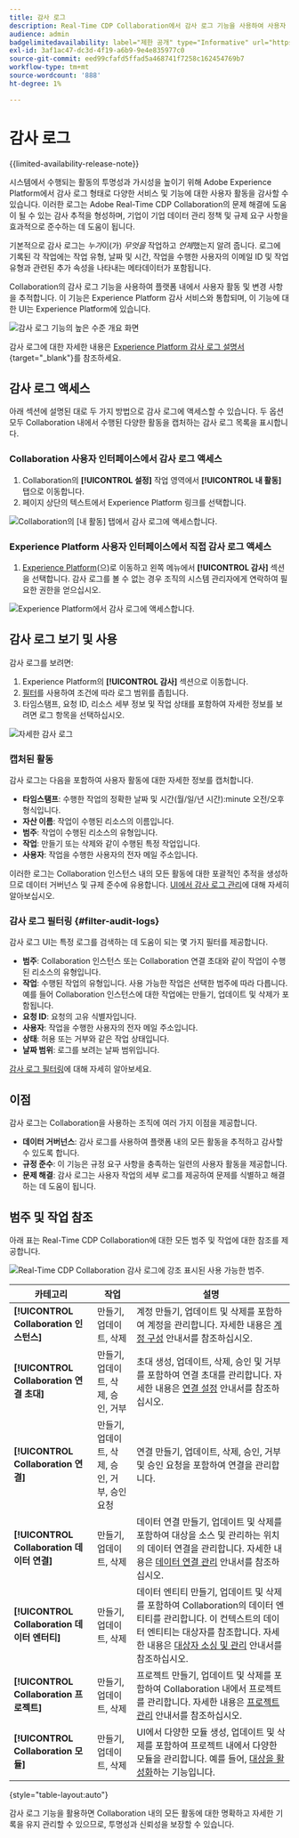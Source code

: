 ```yaml
---
title: 감사 로그
description: Real-Time CDP Collaboration에서 감사 로그 기능을 사용하여 사용자 활동 및 변경 사항을 추적하는 방법에 대해 알아봅니다.
audience: admin
badgelimitedavailability: label="제한 공개" type="Informative" url="https://helpx.adobe.com/legal/product-descriptions/real-time-customer-data-platform-collaboration.html newtab=true"
exl-id: 3af1ac47-dc3d-4f19-a6b9-9e4e835977c0
source-git-commit: eed99cfafd5ffad5a468741f7258c162454769b7
workflow-type: tm+mt
source-wordcount: '888'
ht-degree: 1%

---
```


# 감사 로그

{{limited-availability-release-note}}

시스템에서 수행되는 활동의 투명성과 가시성을 높이기 위해 Adobe Experience Platform에서 감사 로그 형태로 다양한 서비스 및 기능에 대한 사용자 활동을 감사할 수 있습니다. 이러한 로그는 Adobe Real-Time CDP Collaboration의 문제 해결에 도움이 될 수 있는 감사 추적을 형성하며, 기업이 기업 데이터 관리 정책 및 규제 요구 사항을 효과적으로 준수하는 데 도움이 됩니다.

기본적으로 감사 로그는 *누가*&#x200B;이(가) *무엇을* 작업하고 *언제*&#x200B;했는지 알려 줍니다. 로그에 기록된 각 작업에는 작업 유형, 날짜 및 시간, 작업을 수행한 사용자의 이메일 ID 및 작업 유형과 관련된 추가 속성을 나타내는 메타데이터가 포함됩니다.

Collaboration의 감사 로그 기능을 사용하여 플랫폼 내에서 사용자 활동 및 변경 사항을 추적합니다. 이 기능은 Experience Platform 감사 서비스와 통합되며, 이 기능에 대한 UI는 Experience Platform에 있습니다.

![감사 로그 기능의 높은 수준 개요 화면](/help/assets/setup/audit-logs/audit-logs-overview.png)

감사 로그에 대한 자세한 내용은 [Experience Platform 감사 로그 설명서](https://experienceleague.adobe.com/en/docs/experience-platform/landing/governance-privacy-security/audit-logs/overview){target="_blank"}를 참조하세요.

## 감사 로그 액세스

아래 섹션에 설명된 대로 두 가지 방법으로 감사 로그에 액세스할 수 있습니다. 두 옵션 모두 Collaboration 내에서 수행된 다양한 활동을 캡처하는 감사 로그 목록을 표시합니다.

### Collaboration 사용자 인터페이스에서 감사 로그 액세스

1. Collaboration의 **[!UICONTROL 설정]** 작업 영역에서 **[!UICONTROL 내 활동]** 탭으로 이동합니다.
2. 페이지 상단의 텍스트에서 Experience Platform 링크를 선택합니다.

![Collaboration의 [내 활동] 탭에서 감사 로그에 액세스합니다.](/help/assets/setup/audit-logs/access-from-collaboration-ui.png)

### Experience Platform 사용자 인터페이스에서 직접 감사 로그 액세스

1. [Experience Platform](https://platform.adobe.com/)&#x200B;(으)로 이동하고 왼쪽 메뉴에서 **[!UICONTROL 감사]** 섹션을 선택합니다. 감사 로그를 볼 수 없는 경우 조직의 시스템 관리자에게 연락하여 필요한 권한을 얻으십시오.

![Experience Platform에서 감사 로그에 액세스합니다.](/help/assets/setup/audit-logs/access-from-experience-platform-ui.png)

## 감사 로그 보기 및 사용

감사 로그를 보려면:

1. Experience Platform의 **[!UICONTROL 감사]** 섹션으로 이동합니다.
2. [필터](#filter-audit-logs)를 사용하여 조건에 따라 로그 범위를 좁힙니다.
3. 타임스탬프, 요청 ID, 리소스 세부 정보 및 작업 상태를 포함하여 자세한 정보를 보려면 로그 항목을 선택하십시오.

![자세한 감사 로그](/help/assets/setup/audit-logs/filters-and-detailed-view.png)

### 캡처된 활동

감사 로그는 다음을 포함하여 사용자 활동에 대한 자세한 정보를 캡처합니다.

* **타임스탬프**: 수행한 작업의 정확한 날짜 및 시간(월/일/년 시간):minute 오전/오후 형식입니다.
* **자산 이름**: 작업이 수행된 리소스의 이름입니다.
* **범주**: 작업이 수행된 리소스의 유형입니다.
* **작업**: 만들기 또는 삭제와 같이 수행된 특정 작업입니다.
* **사용자**: 작업을 수행한 사용자의 전자 메일 주소입니다.

이러한 로그는 Collaboration 인스턴스 내의 모든 활동에 대한 포괄적인 추적을 생성하므로 데이터 거버넌스 및 규제 준수에 유용합니다. [UI에서 감사 로그 관리](https://experienceleague.adobe.com/en/docs/experience-platform/landing/governance-privacy-security/audit-logs/overview#managing-audit-logs-in-the-ui)에 대해 자세히 알아보십시오.

### 감사 로그 필터링 {#filter-audit-logs}

감사 로그 UI는 특정 로그를 검색하는 데 도움이 되는 몇 가지 필터를 제공합니다.

* **범주**: Collaboration 인스턴스 또는 Collaboration 연결 초대와 같이 작업이 수행된 리소스의 유형입니다.
* **작업**: 수행된 작업의 유형입니다. 사용 가능한 작업은 선택한 범주에 따라 다릅니다. 예를 들어 Collaboration 인스턴스에 대한 작업에는 만들기, 업데이트 및 삭제가 포함됩니다.
* **요청 ID**: 요청의 고유 식별자입니다.
* **사용자**: 작업을 수행한 사용자의 전자 메일 주소입니다.
* **상태**: 허용 또는 거부와 같은 작업 상태입니다.
* **날짜 범위**: 로그를 보려는 날짜 범위입니다.

[감사 로그 필터링](https://experienceleague.adobe.com/en/docs/experience-platform/landing/governance-privacy-security/audit-logs/overview#filter-audit-logs)에 대해 자세히 알아보세요.

## 이점

감사 로그는 Collaboration을 사용하는 조직에 여러 가지 이점을 제공합니다.

* **데이터 거버넌스**: 감사 로그를 사용하여 플랫폼 내의 모든 활동을 추적하고 감사할 수 있도록 합니다.
* **규정 준수**: 이 기능은 규정 요구 사항을 충족하는 일련의 사용자 활동을 제공합니다.
* **문제 해결**: 감사 로그는 사용자 작업의 세부 로그를 제공하여 문제를 식별하고 해결하는 데 도움이 됩니다.

## 범주 및 작업 참조

아래 표는 Real-Time CDP Collaboration에 대한 모든 범주 및 작업에 대한 참조를 제공합니다.

![Real-Time CDP Collaboration 감사 로그에 강조 표시된 사용 가능한 범주.](/help/assets/setup/audit-logs/available-categories.png)

| 카테고리 | 작업 | 설명 |
|-------------------------------|------------------------------------------|-------------|
| **[!UICONTROL Collaboration 인스턴스]** | 만들기, 업데이트, 삭제 | 계정 만들기, 업데이트 및 삭제를 포함하여 계정을 관리합니다. 자세한 내용은 [계정 구성](/help/guide/setup/onboard-account.md) 안내서를 참조하십시오. |
| **[!UICONTROL Collaboration 연결 초대]** | 만들기, 업데이트, 삭제, 승인, 거부 | 초대 생성, 업데이트, 삭제, 승인 및 거부를 포함하여 연결 초대를 관리합니다. 자세한 내용은 [연결 설정](/help/guide/connect/establishing-connections.md) 안내서를 참조하십시오. |
| **[!UICONTROL Collaboration 연결]** | 만들기, 업데이트, 삭제, 승인, 거부, 승인 요청 | 연결 만들기, 업데이트, 삭제, 승인, 거부 및 승인 요청을 포함하여 연결을 관리합니다. |
| **[!UICONTROL Collaboration 데이터 연결]** | 만들기, 업데이트, 삭제 | 데이터 연결 만들기, 업데이트 및 삭제를 포함하여 대상을 소스 및 관리하는 위치의 데이터 연결을 관리합니다. 자세한 내용은 [데이터 연결 관리](/help/guide/setup/manage-data-connection.md) 안내서를 참조하십시오. |
| **[!UICONTROL Collaboration 데이터 엔터티]** | 만들기, 업데이트, 삭제 | 데이터 엔티티 만들기, 업데이트 및 삭제를 포함하여 Collaboration의 데이터 엔티티를 관리합니다. 이 컨텍스트의 데이터 엔티티는 대상자를 참조합니다. 자세한 내용은 [대상자 소싱 및 관리](/help/guide/setup/onboard-audiences.md) 안내서를 참조하십시오. |
| **[!UICONTROL Collaboration 프로젝트]** | 만들기, 업데이트, 삭제 | 프로젝트 만들기, 업데이트 및 삭제를 포함하여 Collaboration 내에서 프로젝트를 관리합니다. 자세한 내용은 [프로젝트 관리](/help/guide/collaborate/manage-projects.md) 안내서를 참조하십시오. |
| **[!UICONTROL Collaboration 모듈]** | 만들기, 업데이트, 삭제 | UI에서 다양한 모듈 생성, 업데이트 및 삭제를 포함하여 프로젝트 내에서 다양한 모듈을 관리합니다. 예를 들어, [대상을 활성화](/help/guide/collaborate/activate.md)하는 기능입니다. |

{style="table-layout:auto"}

감사 로그 기능을 활용하면 Collaboration 내의 모든 활동에 대한 명확하고 자세한 기록을 유지 관리할 수 있으므로, 투명성과 신뢰성을 보장할 수 있습니다.
